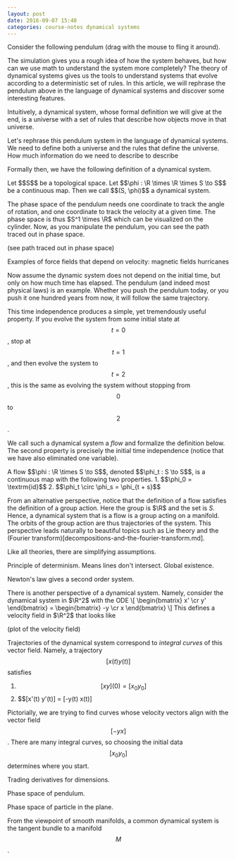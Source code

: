 ```yaml
---
layout: post
date: 2016-09-07 15:40
categories: course-notes dynamical systems
---
```


Consider the following pendulum (drag with the mouse to fling it around).

<div class="figure" id="jxboard"> </div>

<script type="text/javascript">
	// some constants for the pendulum ODE
	var gravity = -9.80665;

	var length = 4.0;
			
	var ratio = gravity / length;

	// the various interactive elements.
	var board = JXG.JSXGraph.initBoard('jxboard', {boundingbox: [-10, 10, 10, -10], keepaspectratio: true, axis: true, grid: false});

	var pendulumCenter = board.create('point', [0, 0], {color: 'black',  fixed: true});

	var orbit = board.create('circle', [pendulumCenter, length], {visible: false});
	
	var pendulumEnd = board.create('glider', [orbit] );
	
	var pendulumLength = board.create('segment', [pendulumCenter, pendulumEnd], {color: 'black', strokewidth: 1});

	var isInDragMode = false;
	
	

	function simulatePendulum(start_angle) {	
		pendulumEnd.moveAlong(function() {
			
		// solve the pendulum equation for a few time steps.
		var time_interval = [0, 200];

		var number_of_evaluations = (time_interval[1] - time_interval[0]) * 100;
		
		var duration = 20 * 1e3;

		function update(t, sol) {
			return [sol[1], -Math.sin(sol[0]) * sol[0]];							
		}
		
		
		var data = JXG.Math.Numerics.rungeKutta('heun', [start_angle, 0], time_interval, number_of_evaluations, update);
	
		// this wrapper simply returns our position in space at time t.
		return function(t) {
			if (t >= duration)
				return NaN;

			var index = Math.floor(t / duration * number_of_evaluations);
			var theta = data[index][0];

			return [length * Math.cos(theta), length * Math.sin(theta)];
		}
		});

	}

	pendulumEnd.on('down', function() { board.stopAllAnimation() });
	pendulumEnd.on('up',  function() { theta = Math.atan2(pendulumEnd.X(), pendulumEnd.Y()); simulatePendulum(theta);} );
	
</script>

The simulation gives you a rough idea of how the system behaves, but how can we use math to understand the system more completely? The theory of dynamical systems gives us the tools to understand systems that evolve according to a deterministic set of rules. In this article, we will rephrase the pendulum above in the language of dynamical systems and discover some interesting features.

Intuitively, a dynamical system, whose formal definition we will give at the end, is a universe with a set of rules that describe how objects move in that universe. 


Let's rephrase this pendulum system in the language of dynamical systems. We need to define both a universe and the rules that define the universe. How much information do we need to describe to describe 

Formally then, we have the following definition of a dynamical system.

<div class="definition">
	Let $$S$$ be a topological space. Let $$\phi : \R \times \R \times S \to S$$ be a continuous map. Then we call $$(S, \phi)$$ a dynamical system.
</div>


The phase space of the pendulum needs one coordinate to track the angle of rotation, and one coordinate to track the velocity at a given time. The phase space is thus $S^1 \times \R$ which can be visualized on the cylinder. Now, as you manipulate the pendulum, you can see the path traced out in phase space.

(see path traced out in phase space)

Examples of force fields that depend on velocity:
magnetic fields
hurricanes


Now assume the dynamic system does not depend on the initial time, but only on how much time has elapsed. The pendulum (and indeed most physical laws) is an example. Whether you push the pendulum today, or you push it one hundred years from now, it will follow the same trajectory.

This time independence produces a simple, yet tremendously useful property. If you evolve the system from some initial state at $$t = 0$$, stop at $$t = 1$$, and then evolve the system to $$t = 2$$, this is the same as evolving the system without stopping from $$0$$ to $$2$$.

We call such a dynamical system a _flow_ and formalize the definition below. The second property is precisely the initial time independence (notice that we have also eliminated one variable). 

<div class="definition">
	A flow $$\phi : \R \times S \to S$$, denoted $$\phi_t : S \to S$$, is a continuous map with the following two properties.
	1. $$\phi_0 = \textrm{id}$$
	2. $$\phi_t \circ \phi_s = \phi_{t + s}$$
</div>

From an alternative perspective, notice that the definition of a flow satisfies the definition of a group action. Here the group is $\R$ and the set is $S$. Hence, a dynamical system that is a flow is a group acting on a manifold. The orbits of the group action are thus trajectories of the system. This perspective leads naturally to beautiful topics such as Lie theory and the (Fourier transform)[decompositions-and-the-fourier-transform.md].

Like all theories, there are simplifying assumptions. 

Principle of determinism. Means lines don't intersect. Global existence.

Newton's law gives a second order system.

There is another perspective of a dynamical system. Namely, consider the dynamical system in $\R^2$ with the ODE
\\[
	\begin{bmatrix}
		x' \cr
		y' 
	\end{bmatrix}
	= \begin{bmatrix}
		-y \cr
		x
	\end{bmatrix}
\\]
This defines a velocity field in $\R^2$ that looks like

(plot of the velocity field)

Trajectories of the dynamical system correspond to *integral curves* of this vector field. Namely, a trajectory $$[x(t) y(t)]$$ satisfies
1. $$[x y](0) = [x_0 y_0]$$
2. $$[x'(t) y'(t)] = [-y(t) x(t)]

Pictorially, we are trying to find curves whose velocity vectors align with the vector field $$[-y x]$$. There are many integral curves, so choosing the initial data $$[x_0 y_0]$$ determines where you start.

Trading derivatives for dimensions.


Phase space of pendulum.

Phase space of particle in the plane.

From the viewpoint of smooth manifolds, a common dynamical system is the tangent bundle to a manifold $$M$$.
